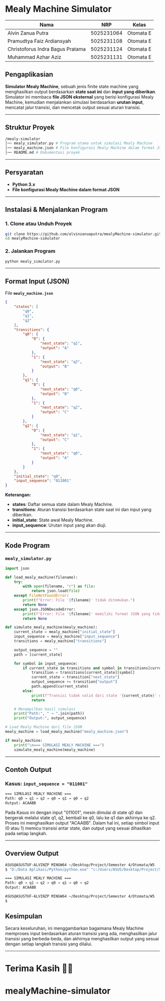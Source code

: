 # **Mealy Machine Simulator**

| Nama                             | NRP        | Kelas     |
| -------------------------------- | ---------- | --------- |
| Alvin Zanua Putra                | 5025231064 | Otomata E |
| Pramudtya Faiz Ardiansyah        | 5025231108 | Otomata E |
| Christoforus Indra Bagus Pratama | 5025231124 | Otomata E |
| Muhammad Azhar Aziz              | 5025231131 | Otomata E |

## **Pengaplikasian**
**Simulator Mealy Machine**, sebuah jenis finite state machine yang menghasilkan output berdasarkan **state saat ini** dan **input yang diberikan**.  
Simulator ini membaca **file JSON eksternal** yang berisi konfigurasi Mealy Machine, kemudian menjalankan simulasi berdasarkan **urutan input**, mencatat jalur transisi, dan mencetak output sesuai aturan transisi.

---

## **Struktur Proyek**
```bash
/mealy-simulator
│── mealy_simulator.py # Program utama untuk simulasi Mealy Machine 
│── mealy_machine.json # File konfigurasi Mealy Machine dalam format JSON 
│── README.md # Dokumentasi proyek
```
---

## Persyaratan
- **Python 3.x**
- **File konfigurasi Mealy Machine dalam format JSON** 

---

## Instalasi & Menjalankan Program
### 1. Clone atau Unduh Proyek
```bash
git clone https://github.com/alvinzanuaputra/mealyMachine-simulator.git
cd mealyMachine-simulator
```

### 2. Jalankan Program
```bash
python mealy_simulator.py
```

---

## Format Input (JSON)
File **`mealy_machine.json`** 
```json
{
    "states": [
        "q0",
        "q1",
        "q2"
    ],
    "transitions": {
        "q0": {
            "0": {
                "next_state": "q1",
                "output": "A"
            },
            "1": {
                "next_state": "q2",
                "output": "B"
            }
        },
        "q1": {
            "0": {
                "next_state": "q0",
                "output": "B"
            },
            "1": {
                "next_state": "q2",
                "output": "C"
            }
        },
        "q2": {
            "0": {
                "next_state": "q1",
                "output": "C"
            },
            "1": {
                "next_state": "q0",
                "output": "A"
            }
        }
    },
    "initial_state": "q0",
    "input_sequence": "011001"
}
```
**Keterangan:**
- **states**: Daftar semua state dalam Mealy Machine.
- **transitions**: Aturan transisi berdasarkan state saat ini dan input yang diberikan.
- **initial_state**: State awal Mealy Machine.
- **input_sequence**: Urutan input yang akan diuji.


---

## Kode Program
### `mealy_simulator.py`
```python
import json

def load_mealy_machine(filename):
    try:
        with open(filename, "r") as file:
            return json.load(file)
    except FileNotFoundError:
        print(f"Error: File '{filename}' tidak ditemukan.")
        return None
    except json.JSONDecodeError:
        print(f"Error: File '{filename}' memiliki format JSON yang tidak valid.")
        return None

def simulate_mealy_machine(mealy_machine):
    current_state = mealy_machine["initial_state"]
    input_sequence = mealy_machine["input_sequence"]
    transitions = mealy_machine["transitions"]

    output_sequence = ""
    path = [current_state]

    for symbol in input_sequence:
        if current_state in transitions and symbol in transitions[current_state]:
            transition = transitions[current_state][symbol]
            current_state = transition["next_state"]
            output_sequence += transition["output"]
            path.append(current_state)
        else:
            print(f"Transisi tidak valid dari state '{current_state}' dengan input '{symbol}'")
            return

    # Menampilkan hasil simulasi
    print("Path:", " → ".join(path))
    print("Output:", output_sequence)

# Load Mealy Machine dari file JSON
mealy_machine = load_mealy_machine("mealy_machine.json")

if mealy_machine:
    print("\n=== SIMULASI MEALY MACHINE ===")
    simulate_mealy_machine(mealy_machine)
```

---

## Contoh Output

### **Kasus: `input_sequence = "011001"`**

```bash
=== SIMULASI MEALY MACHINE ===
Path: q0 → q1 → q2 → q0 → q1 → q0 → q2
Output: ACAABB
```

Pada Kasus ini dengan input "011001", mesin dimulai di state q0 dan bergerak melalui state q1, q2, kembali ke q0, lalu ke q1 dan akhirnya ke q2. Proses ini menghasilkan output "ACAABB". Dalam hal ini, setiap simbol input (0 atau 1) memicu transisi antar state, dan output yang sesuai dihasilkan pada setiap langkah.

---

## Overview Output

```bash
ASUS@ASUSTUF-ALVINZP MINGW64 ~/Desktop/Project/Semester 4/Otomata/W5
$ "D:/Data Aplikasi/Python/python.exe" "c:/Users/ASUS/Desktop/Project/Semester 4/Otomata/W5/mealy_simulator.py"

=== SIMULASI MEALY MACHINE ===
Path: q0 → q1 → q2 → q0 → q1 → q0 → q2
Output: ACAABB

ASUS@ASUSTUF-ALVINZP MINGW64 ~/Desktop/Project/Semester 4/Otomata/W5
$
```


## Kesimpulan 

Secara keseluruhan, ini menggambarkan bagaimana Mealy Machine memproses input berdasarkan aturan transisi yang ada, menghasilkan jalur transisi yang berbeda-beda, dan akhirnya menghasilkan output yang sesuai dengan setiap langkah transisi yang dilalui.

---
# Terima Kasih 🤝🤝
# mealyMachine-simulator

